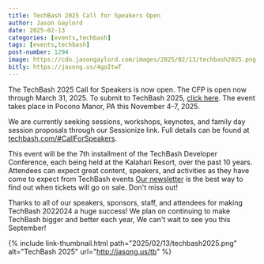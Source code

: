 ```yaml
---
title: TechBash 2025 Call for Speakers Open
author: Jason Gaylord
date: 2025-02-13
categories: [events,techbash]
tags: [events,techbash]
post-number: 1294
image: https://cdn.jasongaylord.com/images/2025/02/13/techbash2025.png
bitly: https://jasong.us/4goItwT
---
```


The TechBash 2025 Call for Speakers is now open. The CFP is open now through March 31, 2025. To submit to TechBash 2025, [click here](https://jasong.us/tb2025cfp). The event takes place in Pocono Manor, PA this November 4-7, 2025.

We are currently seeking sessions, workshops, keynotes, and family day session proposals through our Sessionize link. Full details can be found at [techbash.com/#CallForSpeakers](https://jasong.us/tbcfp). 

This event will be the 7th installment of the TechBash Developer Conference, each being held at the Kalahari Resort, over the past 10 years. Attendees can expect great content, speakers, and activities as they have come to expect from TechBash events [Our newsletter](https://jasong.us/3rXsRHP) is the best way to find out when tickets will go on sale. Don't miss out!

Thanks to all of our speakers, sponsors, staff, and attendees for making TechBash 2022024 a huge success! We plan on continuing to make TechBash bigger and better each year, We can't wait to see you this September!

{% include link-thumbnail.html path="2025/02/13/techbash2025.png" alt="TechBash 2025" url="http://jasong.us/tb" %}